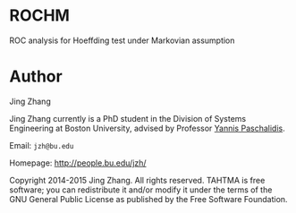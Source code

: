 # ROCHM
ROC analysis for Hoeffding test under Markovian assumption

Author
=============
Jing Zhang

Jing Zhang currently is a PhD student in the Division of Systems Engineering at Boston University, advised by Professor [Yannis Paschalidis](http://ionia.bu.edu/).


Email: `jzh@bu.edu`

Homepage: http://people.bu.edu/jzh/


Copyright 2014-2015 Jing Zhang. All rights reserved. TAHTMA is free software; you can redistribute it and/or modify it under
the terms of the GNU General Public License as published by the Free Software Foundation.
